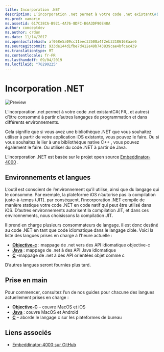 ```yaml
---
title: Incorporation .NET
description: L’incorporation .net permet à votre code .net existantC#( F#,, et autres) d’être consommé par du code écrit dans d’autres langages de programmation.
ms.prod: xamarin
ms.assetid: 617C38CA-B921-4A76-8DFC-B0A3DF90E48A
author: conceptdev
ms.author: crdun
ms.date: 11/14/2017
ms.openlocfilehash: af068e5a09cc11eec33508a4f2eb33186168aae6
ms.sourcegitcommit: 933de144d1fbe7d412e49b743839cae4bfcac439
ms.translationtype: MT
ms.contentlocale: fr-FR
ms.lasthandoff: 09/04/2019
ms.locfileid: "70290225"
---
```

# <a name="net-embedding"></a>Incorporation .NET

![Preview](~/media/shared/preview.png)

L’incorporation .net permet à votre code .net existantC#( F#,, et autres) d’être consommé à partir d’autres langages de programmation et dans différents environnements.

Cela signifie que si vous avez une bibliothèque .NET que vous souhaitez utiliser à partir de votre application iOS existante, vous pouvez le faire.   Ou si vous souhaitez le lier à une bibliothèque native C++ , vous pouvez également le faire.   Ou utiliser du code .NET à partir de Java.

L’incorporation .NET est basée sur le projet open source [Embeddinator-4000](https://github.com/mono/Embeddinator-4000) .

## <a name="environments-and-languages"></a>Environnements et langues

L’outil est conscient de l’environnement qu’il utilise, ainsi que du langage qui le consomme.   Par exemple, la plateforme iOS n’autorise pas la compilation juste-à-temps (JIT). par conséquent, l’incorporation .NET compile de manière statique votre code .NET en code natif qui peut être utilisé dans iOS.  D’autres environnements autorisent la compilation JIT, et dans ces environnements, nous choisissons la compilation JIT.

Il prend en charge plusieurs consommateurs de langage. il est donc destiné au code .NET en tant que code idiomatique dans le langage cible.   Voici la liste des langues prises en charge à l’heure actuelle :

- [**Objective-c**](objective-c/index.md) : mappage de .net vers des API idiomatique objective-c
- [**Java**](android/index.md) : mappage de .net à des API Java idiomatique
- [**C**](get-started/c.md) -mappage de .net à des API orientées objet comme c

D’autres langues seront fournies plus tard.

## <a name="getting-started"></a>Prise en main

Pour commencer, consultez l’un de nos guides pour chacune des langues actuellement prises en charge :

- [**Objective-C**](get-started/objective-c/index.md) – couvre MacOS et iOS
- [**Java**](get-started/java/index.md) : couvre MacOS et Android
- [**C**](get-started/c.md) – aborde le langage c sur les plateformes de bureau

## <a name="related-links"></a>Liens associés

- [Embeddinator-4000 sur GitHub](https://github.com/mono/Embeddinator-4000)

